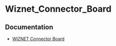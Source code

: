 # Wiznet_Connector_Board
## Documentation

 * [WIZNET Connector Board](http://ohm.bu.edu/~wdblair/WIZNET/)

